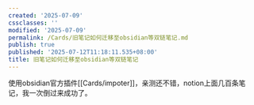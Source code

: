 ```yaml
---
created: '2025-07-09'
cssclasses: ''
modified: '2025-07-09'
permalink: /Cards/旧笔记如何迁移至obsidian等双链笔记.md
publish: true
published: '2025-07-12T11:18:11.535+08:00'
title: 旧笔记如何迁移至obsidian等双链笔记
---
```

使用obsidian官方插件[[Cards/impoter]]，亲测还不错，notion上面几百条笔记，我一次倒过来成功了。
